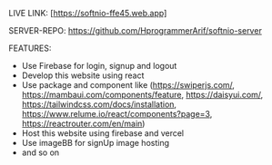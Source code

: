 LIVE LINK: [https://softnio-ffe45.web.app]

SERVER-REPO: https://github.com/HprogrammerArif/softnio-server

FEATURES:
 - Use Firebase for login, signup and logout
 - Develop this website using react
 - Use package and component like (https://swiperjs.com/, https://mambaui.com/components/feature, https://daisyui.com/, https://tailwindcss.com/docs/installation, https://www.relume.io/react/components?page=3, https://reactrouter.com/en/main)
 - Host this website using firebase and vercel
 - Use imageBB for signUp image hosting
 - and so on
